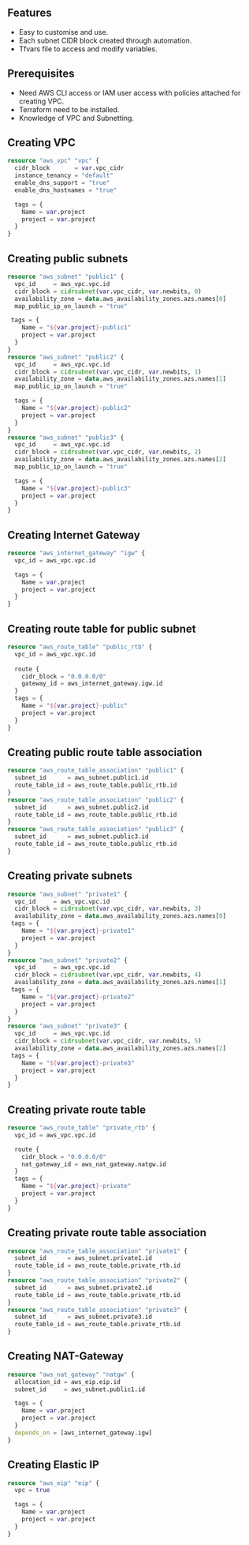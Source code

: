 ## Features

* Easy to customise and use.
* Each subnet CIDR block created through automation.
* Tfvars file to access and modify variables.


## Prerequisites 

* Need AWS CLI access or IAM user access with policies attached for creating VPC.
* Terraform need to be installed.
* Knowledge of VPC and Subnetting.

## Creating VPC
```terraform
resource "aws_vpc" "vpc" {
  cidr_block       = var.vpc_cidr
  instance_tenancy = "default"
  enable_dns_support = "true"
  enable_dns_hostnames = "true"

  tags = {
    Name = var.project
    project = var.project
  }
}
```
## Creating public subnets
```terraform
resource "aws_subnet" "public1" {
  vpc_id     = aws_vpc.vpc.id
  cidr_block = cidrsubnet(var.vpc_cidr, var.newbits, 0)
  availability_zone = data.aws_availability_zones.azs.names[0] 
  map_public_ip_on_launch = "true"

 tags = {
    Name = "${var.project}-public1"
    project = var.project
  }
}
resource "aws_subnet" "public2" {
  vpc_id     = aws_vpc.vpc.id
  cidr_block = cidrsubnet(var.vpc_cidr, var.newbits, 1)
  availability_zone = data.aws_availability_zones.azs.names[1] 
  map_public_ip_on_launch = "true"

  tags = {
    Name = "${var.project}-public2"
    project = var.project
  }
}
resource "aws_subnet" "public3" {
  vpc_id     = aws_vpc.vpc.id
  cidr_block = cidrsubnet(var.vpc_cidr, var.newbits, 2)
  availability_zone = data.aws_availability_zones.azs.names[2] 
  map_public_ip_on_launch = "true"

  tags = {
    Name = "${var.project}-public3"
    project = var.project
  }
}
```
## Creating Internet Gateway
```terraform
resource "aws_internet_gateway" "igw" {
  vpc_id = aws_vpc.vpc.id

  tags = {
    Name = var.project
    project = var.project
  }
}
```
## Creating route table for public subnet
```terraform
resource "aws_route_table" "public_rtb" {
  vpc_id = aws_vpc.vpc.id
  
  route {
    cidr_block = "0.0.0.0/0"
    gateway_id = aws_internet_gateway.igw.id
  }
  tags = {
    Name = "${var.project}-public"
    project = var.project
  }
}
```
## Creating public route table association
```terraform
resource "aws_route_table_association" "public1" {
  subnet_id      = aws_subnet.public1.id
  route_table_id = aws_route_table.public_rtb.id
}
resource "aws_route_table_association" "public2" {
  subnet_id      = aws_subnet.public2.id
  route_table_id = aws_route_table.public_rtb.id
}
resource "aws_route_table_association" "public3" {
  subnet_id      = aws_subnet.public3.id
  route_table_id = aws_route_table.public_rtb.id
}
```
## Creating private subnets
```terraform
resource "aws_subnet" "private1" {
  vpc_id     = aws_vpc.vpc.id
  cidr_block = cidrsubnet(var.vpc_cidr, var.newbits, 3)
  availability_zone = data.aws_availability_zones.azs.names[0]
 tags = {
    Name = "${var.project}-private1"
    project = var.project
  }
}
resource "aws_subnet" "private2" {
  vpc_id     = aws_vpc.vpc.id
  cidr_block = cidrsubnet(var.vpc_cidr, var.newbits, 4)
  availability_zone = data.aws_availability_zones.azs.names[1] 
 tags = {
    Name = "${var.project}-private2"
    project = var.project
  }
}
resource "aws_subnet" "private3" {
  vpc_id     = aws_vpc.vpc.id
  cidr_block = cidrsubnet(var.vpc_cidr, var.newbits, 5)
  availability_zone = data.aws_availability_zones.azs.names[2] 
 tags = {
    Name = "${var.project}-private3"
    project = var.project
  }
}
```
## Creating private route table
```terraform
resource "aws_route_table" "private_rtb" {
  vpc_id = aws_vpc.vpc.id

  route {
    cidr_block = "0.0.0.0/0"
    nat_gateway_id = aws_nat_gateway.natgw.id
  }
  tags = {
    Name = "${var.project}-private"
    project = var.project
  }
}
```
## Creating private route table association
```terraform
resource "aws_route_table_association" "private1" {
  subnet_id      = aws_subnet.private1.id
  route_table_id = aws_route_table.private_rtb.id
}
resource "aws_route_table_association" "private2" {
  subnet_id      = aws_subnet.private2.id
  route_table_id = aws_route_table.private_rtb.id
}
resource "aws_route_table_association" "private3" {
  subnet_id      = aws_subnet.private3.id
  route_table_id = aws_route_table.private_rtb.id
}
```
## Creating NAT-Gateway
```terraform
resource "aws_nat_gateway" "natgw" {
  allocation_id = aws_eip.eip.id
  subnet_id     = aws_subnet.public1.id

  tags = {
    Name = var.project
    project = var.project
  }
  depends_on = [aws_internet_gateway.igw]
}
```
## Creating Elastic IP
```terraform
resource "aws_eip" "eip" {
  vpc = true

  tags = {
    Name = var.project
    project = var.project
  }
}
```
